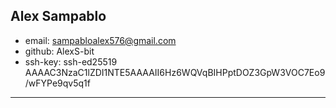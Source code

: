 ## Alex Sampablo

* email: sampabloalex576@gmail.com
* github: AlexS-bit
* ssh-key: ssh-ed25519 AAAAC3NzaC1lZDI1NTE5AAAAII6Hz6WQVqBIHPptDOZ3GpW3VOC7Eo9/wFYPe9qv5q1f

---
